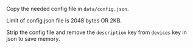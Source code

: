 Copy the needed config file in `data/config.json`.

Limit of config.json file is 2048 bytes OR 2KB.

Strip the config file and remove the `description` key from `devices` key in json to save memory.
